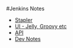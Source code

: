 #Jenkins Notes

* [Stapler](jenkins-stapler.md)
* [UI - Jelly, Groovy etc](jenkins-ui.md)
* [API](jenkins-api.md)
* [Dev Notes](dev-notes.md)
